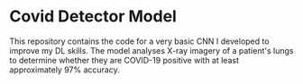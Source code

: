 # Covid Detector Model

This repository contains the code for a very basic CNN I developed to improve my DL skills. The model analyses X-ray imagery of a patient's lungs to determine whether they are COVID-19 positive with at least approximately 97% accuracy.
